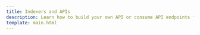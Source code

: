 ```yaml
---
title: Indexers and APIs
description: Learn how to build your own API or consume API endpoints from one of the supported indexers on Moonbeam, such as Covalent, The Graph, or SubQuery.
template: main.html
---
```


<div class='subsection-wrapper'></div>
